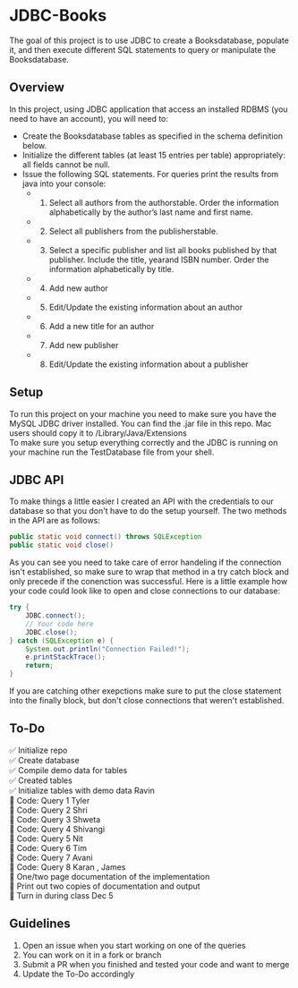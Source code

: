 # JDBC-Books
The goal of this project is to use JDBC to create a Booksdatabase, populate it, and then execute different SQL statements to query or manipulate the Booksdatabase.


## Overview
In this project, using JDBC application that access an installed RDBMS (you need to have an account), you will need to:
* Create the Booksdatabase tables as specified in the schema definition below.
* Initialize the different tables (at least 15 entries per table) appropriately: all fields cannot be null.
* Issue the following SQL statements. For queries print the results from java into your console:
  * 1. Select all authors from the authorstable. Order the information alphabetically by the author’s last name and first name.
  * 2. Select all publishers from the publisherstable.
  * 3. Select a specific publisher and list all books published by that publisher. Include the title, yearand ISBN number. Order the information alphabetically by title.
  * 4. Add new author
  * 5. Edit/Update the existing information about an author
  * 6. Add a new title for an author
  * 7. Add new publisher
  * 8. Edit/Update the existing information about a publisher

## Setup
To run this project on your machine you need to make sure you have the MySQL JDBC driver installed. You can find the .jar file in this repo. Mac users should copy it to /Library/Java/Extensions    
To make sure you setup everything correctly and the JDBC is running on your machine run the TestDatabase file from your shell.  

## JDBC API
To make things a little easier I created an API with the credentials to our database so that you don't have to do the setup yourself. The two methods in the API are as follows:
```java
public static void connect() throws SQLException
public static void close()
```
As you can see you need to take care of error handeling if the connection isn't established, so make sure to wrap that method in a try catch block and only precede if the conenction was successful. Here is a little example how your code could look like to open and close connections to our database:
```java
try {
	JDBC.connect();
	// Your code here
	JDBC.close();
} catch (SQLException e) {
	System.out.println("Connection Failed!");
	e.printStackTrace();
	return;
}
```
If you are catching other exepctions make sure to put the close statement into the finally block, but don't close connections that weren't established.  

## To-Do
:white_check_mark: Initialize repo  
:white_check_mark: Create database  
:white_check_mark: Compile demo data for tables  
:white_check_mark: Created tables    
:white_check_mark: Initialize tables with demo data  Ravin  
:black_square_button: Code: Query 1  Tyler  
:black_square_button: Code: Query 2  Shri  
:black_square_button: Code: Query 3  Shweta  
:black_square_button: Code: Query 4  Shivangi  
:black_square_button: Code: Query 5  Nit  
:black_square_button: Code: Query 6  Tim  
:black_square_button: Code: Query 7  Avani  
:black_square_button: Code: Query 8  Karan , James  
:black_square_button: One/two page documentation of the implementation  
:black_square_button: Print out two copies of documentation and output  
:black_square_button: Turn in during class Dec 5  

## Guidelines
1. Open an issue when you start working on one of the queries
2. You can work on it in a fork or branch
3. Submit a PR when you finished and tested your code and want to merge
4. Update the To-Do accordingly
